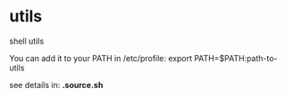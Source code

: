 # utils
shell utils

You can add it to your PATH in /etc/profile: export PATH=$PATH:path-to-utils

see details in: **.source.sh**
